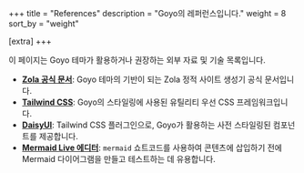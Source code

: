 +++
title = "References"
description = "Goyo의 레퍼런스입니다."
weight = 8
sort_by = "weight"

[extra]
+++

이 페이지는 Goyo 테마가 활용하거나 권장하는 외부 자료 및 기술 목록입니다.

*   **[Zola 공식 문서](https://www.getzola.org/documentation/getting-started/overview/)**: Goyo 테마의 기반이 되는 Zola 정적 사이트 생성기 공식 문서입니다.
*   **[Tailwind CSS](https://tailwindcss.com)**: Goyo의 스타일링에 사용된 유틸리티 우선 CSS 프레임워크입니다.
*   **[DaisyUI](https://daisyui.com)**: Tailwind CSS 플러그인으로, Goyo가 활용하는 사전 스타일링된 컴포넌트를 제공합니다.
*   **[Mermaid Live 에디터](https://mermaid.live/)**: `mermaid` 쇼트코드를 사용하여 콘텐츠에 삽입하기 전에 Mermaid 다이어그램을 만들고 테스트하는 데 유용합니다.